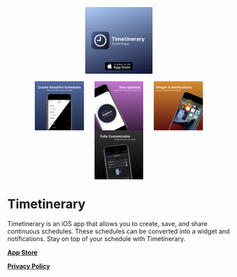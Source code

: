 <p href="url" align="center"><img src="Images/AppIcon.png" align="center" height="30%" width="30%" ></a>
<br>
<br>
<a href="url"><img src="Images/Schedule.png" align="center" height="22%" width="22%" hspace="10"></a>
<a href="url"><img src="Images/Timeline.png" align="center" height="22%" width="22%" hspace="10"></a>
<a href="url"><img src="Images/WidgetNotifications.png" align="center" height="22%" width="22%" hspace="10"></a>
<a href="url"><img src="Images/Settings.png" align="center" height="22%" width="22%" hspace="10"></a>

# Timetinerary

Timetinerary is an iOS app that allows you to create, save, and share continuous schedules. These schedules can be converted into a widget and notifications. Stay on top of your schedule with Timetinerary.

<a href="https://bit.ly/Timetinerary">**App Store**</a>

<a href="https://benkoppe.netlify.app/timetinerary/privacy-policy">**Privacy Policy**</a>
